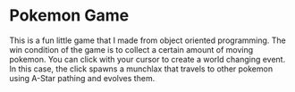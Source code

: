 # Pokemon Game

This is a fun little game that I made from object oriented programming. 
The win condition of the game is to collect a certain amount of moving pokemon.
You can click with your cursor to create a world changing event. In this case,
the click spawns a munchlax that travels to other pokemon using A-Star pathing and 
evolves them.
